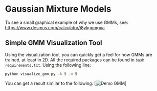 # Gaussian Mixture Models
To see a small graphical example of why we use GMMs, see: https://www.desmos.com/calculator/i8ykgpmgxa

## Simple GMM Visualization Tool
Using the visualization tool, you can quickly get a feel for how GMMs are trained, at least in 2D. 
All the required packages can be found in ```bash requirements.txt```.
Using the following line:
```bash
python visualize_gmm.py -k 5 -m 5
```
You can get a result similar to the following:
[![Demo GMM](https://github.com/friedroy/gaussians/blob/master/demo.gif)]
